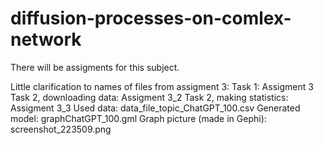 # diffusion-processes-on-comlex-network

There will be assigments for this subject.

Little clarification to names of files from assigment 3:
Task 1: Assigment 3
Task 2, downloading data: Assigment 3_2
Task 2, making statistics: Assigment 3_3
Used data: data_file_topic_ChatGPT_100.csv
Generated model: graphChatGPT_100.gml
Graph picture (made in Gephi): screenshot_223509.png
